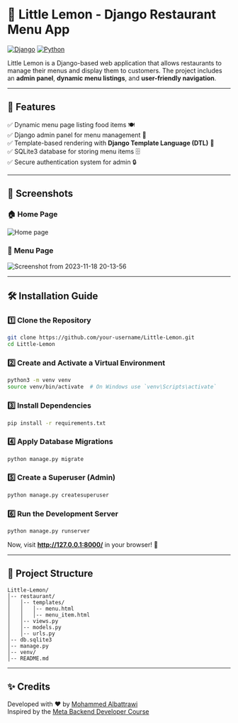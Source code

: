 # 🍋 Little Lemon - Django Restaurant Menu App

[![Django](https://img.shields.io/badge/Django-4.2-green.svg)](https://www.djangoproject.com/)
[![Python](https://img.shields.io/badge/Python-3.10+-blue.svg)](https://www.python.org/)

Little Lemon is a Django-based web application that allows restaurants to manage their menus and display them to customers. The project includes an **admin panel**, **dynamic menu listings**, and **user-friendly navigation**.

---

## 🚀 Features
✅ Dynamic menu page listing food items 🍽️  
✅ Django admin panel for menu management 🔑  
✅ Template-based rendering with **Django Template Language (DTL)** 🎨  
✅ SQLite3 database for storing menu items 🗄️  
✅ Secure authentication system for admin 🔒  

---

## 📸 Screenshots
### 🏠 **Home Page**
![Home page](https://github.com/GergesHany/Little-Lemon/assets/105644935/ed14c250-a77c-4f11-bd07-c7aeb5898210)

### 📜 **Menu Page**
![Screenshot from 2023-11-18 20-13-56](https://github.com/GergesHany/Little-Lemon/assets/105644935/655d249c-ab6b-42dc-9b09-a0e921144518)

---

## 🛠️ Installation Guide

### **1️⃣ Clone the Repository**
```sh
git clone https://github.com/your-username/Little-Lemon.git
cd Little-Lemon
```

### **2️⃣ Create and Activate a Virtual Environment**
```sh
python3 -m venv venv
source venv/bin/activate  # On Windows use `venv\Scripts\activate`
```

### **3️⃣ Install Dependencies**
```sh
pip install -r requirements.txt
```

### **4️⃣ Apply Database Migrations**
```sh
python manage.py migrate
```

### **5️⃣ Create a Superuser (Admin)**
```sh
python manage.py createsuperuser
```

### **6️⃣ Run the Development Server**
```sh
python manage.py runserver
```
Now, visit **http://127.0.0.1:8000/** in your browser! 🎉

---

## 📂 Project Structure
```
Little-Lemon/
│-- restaurant/
│   │-- templates/
│   │   │-- menu.html
│   │   │-- menu_item.html
│   │-- views.py
│   │-- models.py
│   │-- urls.py
│-- db.sqlite3
│-- manage.py
│-- venv/
│-- README.md
```

---

## ✨ Credits
Developed with ❤️ by [Mohammed Albattrawi](https://github.com/batrawi)  
Inspired by the [Meta Backend Developer Course](https://www.coursera.org/learn/django-web-framework)
